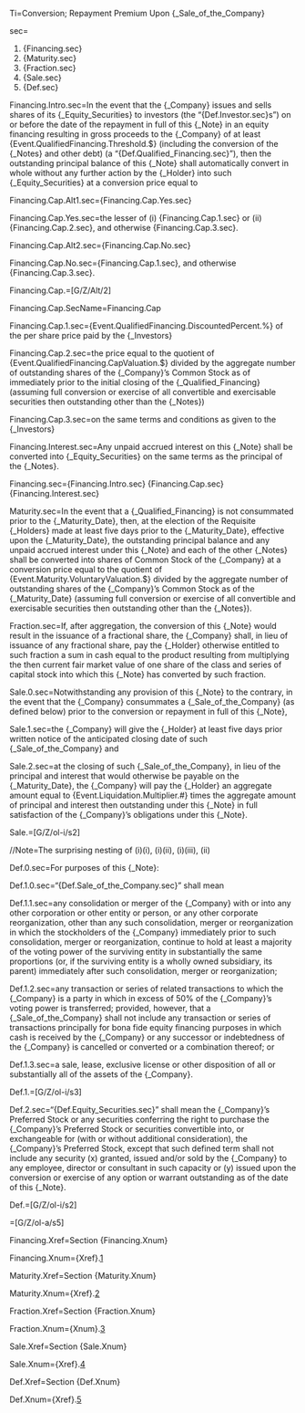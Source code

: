 Ti=Conversion; Repayment Premium Upon {_Sale_of_the_Company}

sec=<ol><li>{Financing.sec}<li>{Maturity.sec}<li>{Fraction.sec}<li>{Sale.sec}<li>{Def.sec}</ol>

Financing.Intro.sec=In the event that the {_Company} issues and sells shares of its {_Equity_Securities} to investors (the “{Def.Investor.sec}s”) on or before the date of the repayment in full of this {_Note} in an equity financing resulting in gross proceeds to the {_Company} of at least {Event.QualifiedFinancing.Threshold.$} (including the conversion of the {_Notes} and other debt) (a “{Def.Qualified_Financing.sec}”), then the outstanding principal balance of this {_Note} shall automatically convert in whole without any further action by the {_Holder} into such {_Equity_Securities} at a conversion price equal to

Financing.Cap.Alt1.sec={Financing.Cap.Yes.sec}

Financing.Cap.Yes.sec=the lesser of (i) {Financing.Cap.1.sec} or (ii) {Financing.Cap.2.sec}, and otherwise {Financing.Cap.3.sec}.

Financing.Cap.Alt2.sec={Financing.Cap.No.sec}

Financing.Cap.No.sec={Financing.Cap.1.sec}, and otherwise {Financing.Cap.3.sec}.

Financing.Cap.=[G/Z/Alt/2]

Financing.Cap.SecName=Financing.Cap

Financing.Cap.1.sec={Event.QualifiedFinancing.DiscountedPercent.%} of the per share price paid by the {_Investors}

Financing.Cap.2.sec=the price equal to the quotient of {Event.QualifiedFinancing.CapValuation.$} divided by the aggregate number of outstanding shares of the {_Company}’s Common Stock as of immediately prior to the initial closing of the {_Qualified_Financing} (assuming full conversion or exercise of all convertible and exercisable securities then outstanding other than the {_Notes})

Financing.Cap.3.sec=on the same terms and conditions as given to the {_Investors}

Financing.Interest.sec=Any unpaid accrued interest on this {_Note} shall be converted into {_Equity_Securities} on the same terms as the principal of the {_Notes}. 

Financing.sec={Financing.Intro.sec} {Financing.Cap.sec} {Financing.Interest.sec}

Maturity.sec=In the event that a {_Qualified_Financing} is not consummated prior to the {_Maturity_Date}, then, at the election of the Requisite {_Holders} made at least five days prior to the {_Maturity_Date}, effective upon the {_Maturity_Date}, the outstanding principal balance and any unpaid accrued interest under this {_Note} and each of the other {_Notes} shall be converted into shares of Common Stock of the {_Company} at a conversion price equal to the quotient of {Event.Maturity.VoluntaryValuation.$} divided by the aggregate number of outstanding shares of the {_Company}’s Common Stock as of the {_Maturity_Date} (assuming full conversion or exercise of all convertible and exercisable securities then outstanding other than the {_Notes}).

Fraction.sec=If, after aggregation, the conversion of this {_Note} would result in the issuance of a fractional share, the {_Company} shall, in lieu of issuance of any fractional share, pay the {_Holder} otherwise entitled to such fraction a sum in cash equal to the product resulting from multiplying the then current fair market value of one share of the class and series of capital stock into which this {_Note} has converted by such fraction.

Sale.0.sec=Notwithstanding any provision of this {_Note} to the contrary, in the event that the {_Company} consummates a {_Sale_of_the_Company} (as defined below) prior to the conversion or repayment in full of this {_Note},

Sale.1.sec=the {_Company} will give the {_Holder} at least five days prior written notice of the anticipated closing date of such {_Sale_of_the_Company} and

Sale.2.sec=at the closing of such {_Sale_of_the_Company}, in lieu of the principal and interest that would otherwise be payable on the {_Maturity_Date}, the {_Company} will pay the {_Holder} an aggregate amount equal to {Event.Liquidation.Multiplier.#} times the aggregate amount of principal and interest then outstanding under this {_Note} in full satisfaction of the {_Company}’s obligations under this {_Note}.


Sale.=[G/Z/ol-i/s2]

//Note=The surprising nesting of (i)(i), (i)(ii), (i)(iii), (ii)

Def.0.sec=For purposes of this {_Note}: 

Def.1.0.sec=“{Def.Sale_of_the_Company.sec}” shall mean

Def.1.1.sec=any consolidation or merger of the {_Company} with or into any other corporation or other entity or person, or any other corporate reorganization, other than any such consolidation, merger or reorganization in which the stockholders of the {_Company} immediately prior to such consolidation, merger or reorganization, continue to hold at least a majority of the voting power of the surviving entity in substantially the same proportions (or, if the surviving entity is a wholly owned subsidiary, its parent) immediately after such consolidation, merger or reorganization;

Def.1.2.sec=any transaction or series of related transactions to which the {_Company} is a party in which in excess of 50% of the {_Company}’s voting power is transferred; provided, however, that a {_Sale_of_the_Company} shall not include any transaction or series of transactions principally for bona fide equity financing purposes in which cash is received by the {_Company} or any successor or indebtedness of the {_Company} is cancelled or converted or a combination thereof; or

Def.1.3.sec=a sale, lease, exclusive license or other disposition of all or substantially all of the assets of the {_Company}. 

Def.1.=[G/Z/ol-i/s3]

Def.2.sec=“{Def.Equity_Securities.sec}” shall mean the {_Company}’s Preferred Stock or any securities conferring the right to purchase the {_Company}’s Preferred Stock or securities convertible into, or exchangeable for (with or without additional consideration), the {_Company}’s Preferred Stock, except that such defined term shall not include any security (x) granted, issued and/or sold by the {_Company} to any employee, director or consultant in such capacity or (y) issued upon the conversion or exercise of any option or warrant outstanding as of the date of this {_Note}. 

Def.=[G/Z/ol-i/s2]

=[G/Z/ol-a/s5]

Financing.Xref=Section {Financing.Xnum}

Financing.Xnum={Xref}.<a href="#Event.Financing.sec">1</a>

Maturity.Xref=Section {Maturity.Xnum}

Maturity.Xnum={Xref}.<a href="#Event.Maturity.sec">2</a>

Fraction.Xref=Section {Fraction.Xnum}

Fraction.Xnum={Xnum}.<a href="#Event.Fraction.sec">3</a>

Sale.Xref=Section {Sale.Xnum}

Sale.Xnum={Xref}.<a href="#Event.Sale.sec">4</a>

Def.Xref=Section {Def.Xnum}

Def.Xnum={Xref}.<a href="#Event.Def.sec">5</a>